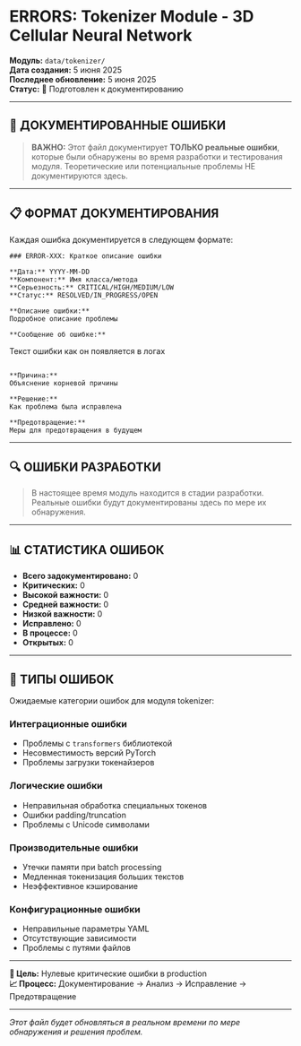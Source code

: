# ERRORS: Tokenizer Module - 3D Cellular Neural Network

**Модуль:** `data/tokenizer/`  
**Дата создания:** 5 июня 2025  
**Последнее обновление:** 5 июня 2025  
**Статус:** 📝 Подготовлен к документированию

---

## 🚨 ДОКУМЕНТИРОВАННЫЕ ОШИБКИ

> **ВАЖНО:** Этот файл документирует **ТОЛЬКО реальные ошибки**, которые были обнаружены во время разработки и тестирования модуля. Теоретические или потенциальные проблемы НЕ документируются здесь.

---

## 📋 ФОРМАТ ДОКУМЕНТИРОВАНИЯ

Каждая ошибка документируется в следующем формате:

```
### ERROR-XXX: Краткое описание ошибки

**Дата:** YYYY-MM-DD
**Компонент:** Имя класса/метода
**Серьезность:** CRITICAL/HIGH/MEDIUM/LOW
**Статус:** RESOLVED/IN_PROGRESS/OPEN

**Описание ошибки:**
Подробное описание проблемы

**Сообщение об ошибке:**
```

Текст ошибки как он появляется в логах

```

**Причина:**
Объяснение корневой причины

**Решение:**
Как проблема была исправлена

**Предотвращение:**
Меры для предотвращения в будущем
```

---

## 🔍 ОШИБКИ РАЗРАБОТКИ

> В настоящее время модуль находится в стадии разработки.  
> Реальные ошибки будут документированы здесь по мере их обнаружения.

---

## 📊 СТАТИСТИКА ОШИБОК

- **Всего задокументировано:** 0
- **Критических:** 0
- **Высокой важности:** 0
- **Средней важности:** 0
- **Низкой важности:** 0
- **Исправлено:** 0
- **В процессе:** 0
- **Открытых:** 0

---

## 🎯 ТИПЫ ОШИБОК

Ожидаемые категории ошибок для модуля tokenizer:

### Интеграционные ошибки

- Проблемы с `transformers` библиотекой
- Несовместимость версий PyTorch
- Проблемы загрузки токенайзеров

### Логические ошибки

- Неправильная обработка специальных токенов
- Ошибки padding/truncation
- Проблемы с Unicode символами

### Производительные ошибки

- Утечки памяти при batch processing
- Медленная токенизация больших текстов
- Неэффективное кэширование

### Конфигурационные ошибки

- Неправильные параметры YAML
- Отсутствующие зависимости
- Проблемы с путями файлов

---

**🎯 Цель:** Нулевые критические ошибки в production  
**📈 Процесс:** Документирование → Анализ → Исправление → Предотвращение

---

_Этот файл будет обновляться в реальном времени по мере обнаружения и решения проблем._
